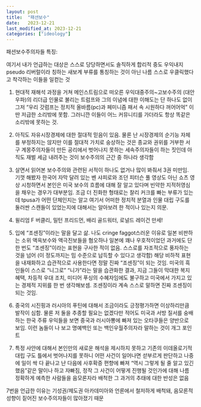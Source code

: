 ```yaml
---
layout: post
title:  "패션보수"
date:   2023-12-21
last_modified_at: 2023-12-21
categories: ["ideology"]
---
```


패션보수주의자들 특징:

여기서 내가 언급하는 대상은 스스로 당당하면서도 솔직하게 합리적 중도 우익내지 pseudo 리버럴이라 칭하는 새보계 부류를 통칭하는 것이 아닌 나름 스스로 우클릭했다고 착각하는 이들을 일컫는 것

1. 현대적 재해석 과정을 거쳐 메인스트림으로 떠오른 우익대중주의~고보수주의 (대안우파)의 리더급 인물로 불리는 트럼프와 그의 이념에 대한 이해도는 단 하나도 없이 그저 “우리 갓럼프는 정치적 올바름(pc)과 페미니즘 패서 속 시원하다 꺼어어억” 이딴 저급한 소리밖에 못함. 그러니깐 이들이 어느 커뮤니티를 가더라도 항상 똑같은 소리밖에 못하는 것.

2. 아직도 자유시장경제에 대한 절대적 믿음이 있음. 물론 난 시장경제의 순기능 자체를 부정하지는 않지만 이를 절대적 가치로 숭상하는 것은 종교와 권위를 거부한 서구 계몽주의자들이 만든 공리에서 벗어나지 못하는 세속주의자들이 하는 짓인데 아직도 재벌 세금 내려주는 것이 보수주의의 근간 중 하나라 생각함

3. 살면서 읽어본 보수주의와 관련된 서적이 하나도 없거나 많이 봐줘서 3권 미만임. 기껏 해봤자 한국어 자막 달려 있는 벤 샤피로와 조던 피터슨 풀 영상도 아닌 쇼츠 영상 시청하면서 본인은 미국 보수의 흐름에 대해 잘 알고 있다며 빈약한 지적허영심을 채우는 경우가 대부분임. 조금 더 진화한 형태로는 찰리 커크를 빠는 부류가 있는데 tpusa가 어떤 단체인지는 알고 여기서 어떠한 정치적 분열과 인물 대립 구도를 둘러싼 스캔들이 있었는지에 대해서는 알아보려 한 적이나 있는지 의문. 

4. 윌리엄 F 버클리, 밀턴 프리드먼, 배리 골드워터, 로널드 레이건 만세! 

5. 입에 “조센징”이라는 말을 달고 삶. 나도 cringe faggot스러운 이유로 일본 비판하는 소위 액윽보수와 액극진보들을 혐오하나 일본에 꽤나 우호적이었던 과거에도 단 한 번도 “조센징”이라는 표현을 구사한 적이 없음. 스스로를 자조적으로 풍자하는 것을 넘어 (이 정도까지는 밈 수준으로 납득할 수 있다고 생각함) 해당 비하적 표현을 내재화하고 습관적으로 사용한다면 정말 진짜 “조센징”이 되는 것임. 미국의 흑인들이 스스로 “니그로” “니가”라는 말을 습관화한 결과, 지금 그들이 막대한 복지 혜택, 차등적 우대 조치, 미디어 푸싱의 수혜자임에도 불구하고 미국에서 가지고 있는 경제적 지위를 한 번 생각해보셈. 조센징이라 계속 스스로 말하면 진짜 조센징이 되는 것임.

6. 중국의 시진핑과 러시아의 푸틴에 대해서 조금이라도 긍정평가하면 이상하리만큼 발작이 심함. 물론 저 둘을 추종할 필요는 없겠다만 적어도 미국과 서방 질서를 숭배하는 한국 주류 우익들을 보면 중국과 러시아뽕에 빠져 있는 오타쿠들은 양반으로 보임. 이런 놈들이 나 보고 명예백인 또는 백인우월주의자라 말하는 것이 개그 포인트

7. 특정 사안에 대해서 본인만의 새로운 해석을 제시하지 못하고 기존의 이데올로기적 대립 구도 틀에서 벗어나지를 못하니 어떤 사건이 일어나면 섣부르게 판단하고 나중에 일이 싹 다 끝나고 난 다음에 사후확증 편향에 빠져 “역시 그렇게 될 줄 알고 있긴 했음”같은 말이나 하고 자빠짐, 정작 그 사건이 어떻게 진행될 것인가에 대해 나름 정확하게 예측한 사람들을 음모론자라 배척한 그 과거의 추태에 대한 반성은 없음

7번을 언급한 이유는 기성권/제도권 아카데미아와 언론에서 철저하게 배척돼, 음모론적 성향이 짙어진 보수주의자들이 많아졌기 때문
